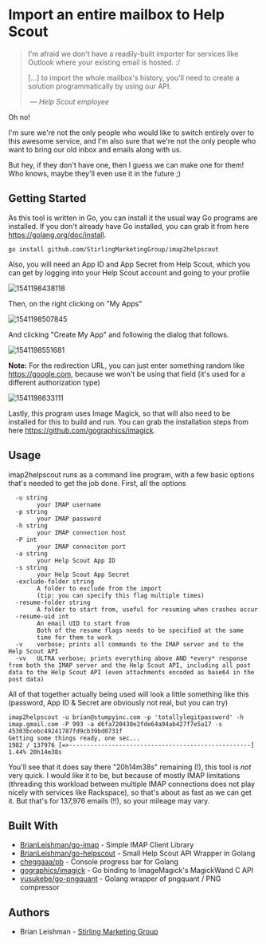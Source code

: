 # Import an entire mailbox to Help Scout

> I'm afraid we don't have a readily-built importer for services like Outlook where your existing email is hosted. :/
>
> [...] to import the whole mailbox's history, you'll need to create a solution programmatically by using our API.
>
> ​	— <cite>Help Scout employee</cite>

Oh no!

I'm sure we're not the only people who would like to switch entirely over to this awesome service, and I'm also sure that we're not the only people who want to bring our old inbox and emails along with us.

But hey, if they don't have one, then I guess we can make one for them! Who knows, maybe they'll even use it in the future ;)

## Getting Started

As this tool is written in Go, you can install it the usual way Go programs are installed. If you don't already have Go installed, you can grab it from here https://golang.org/doc/install.

```shell
go install github.com/StirlingMarketingGroup/imap2helpscout
```

Also, you will need an App ID and App Secret from Help Scout, which you can get by logging into your Help Scout account and going to your profile

![1541198438118](https://d159l1kvshziji.cloudfront.net/i/KSJ/C.jpg)

Then, on the right clicking on "My Apps"

![1541198507845](https://d159l1kvshziji.cloudfront.net/i/KSd/C.jpg)

And clicking "Create My App" and following the dialog that follows.

![1541198551681](https://d159l1kvshziji.cloudfront.net/i/KST/C.jpg)

**Note:** For the redirection URL, you can just enter something random like https://google.com, because we won't be using that field (it's used for a different authorization type)

![1541198633111](https://d159l1kvshziji.cloudfront.net/i/KSn/C.jpg)

Lastly, this program uses Image Magick, so that will also need to be installed for this to build and run. You can grab the installation steps from here https://github.com/gographics/imagick.

## Usage

imap2helpscout runs as a command line program, with a few basic options that's needed to get the job done. First, all the options

```shell
  -u string
        your IMAP username
  -p string
        your IMAP password
  -h string
        your IMAP connection host
  -P int
        your IMAP conneciton port
  -a string
        your Help Scout App ID
  -s string
        your Help Scout App Secret
  -exclude-folder string
		A folder to exclude from the import
		(tip: you can specify this flag multiple times)
  -resume-folder string
		A folder to start from, useful for resuming when crashes occur
  -resume-uid int
		An email UID to start from
		Both of the resume flags needs to be specified at the same
		time for them to work
  -v    verbose; prints all commands to the IMAP server and to the Help Scout API
  -vv	ULTRA verbose; prints everything above AND *every* response from both the IMAP server and the Help Scout API, including all post data to the Help Scout API (even attachments encoded as base64 in the post data)
```

All of that together actually being used will look a little something like this (password, App ID & Secret are obviously not real, but you can try)

```shell
imap2helpscout -u brian@stumpyinc.com -p 'totallylegitpassword' -h imap.gmail.com -P 993 -a d6fa720430e2fde64a94ab427f7e5a17 -s 45303bcebc49241787fd9cb39bd0731f
Getting some things ready, one sec...
1982 / 137976 [=>---------------------------------------------------]   1.44% 20h14m38s
```

You'll see that it does say there "20h14m38s" remaining (!), this tool is *not* very quick. I would like it to be, but because of mostly IMAP limitations (threading this workload between multiple IMAP connections does not play nicely with services like Rackspace), so that's about as fast as we can get it. But that's for 137,976 emails (!!), so your mileage may vary.

## Built With

- [BrianLeishman/go-imap](https://github.com/BrianLeishman/go-imap) - Simple IMAP Client Library
- [BrianLeishman/go-helpscout](https://github.com/BrianLeishman/go-helpscout) - Small Help Scout API Wrapper in Golang
- [cheggaaa/pb](https://github.com/cheggaaa/pb) - Console progress bar for Golang
- [gographics/imagick](https://github.com/gographics/imagick) - Go binding to ImageMagick's MagickWand C API
- [yusukebe/go-pngquant](https://github.com/yusukebe/go-pngquant) - Golang wrapper of pngquant / PNG compressor

## Authors

- Brian Leishman - [Stirling Marketing Group](https://github.com/StirlingMarketingGroup)
